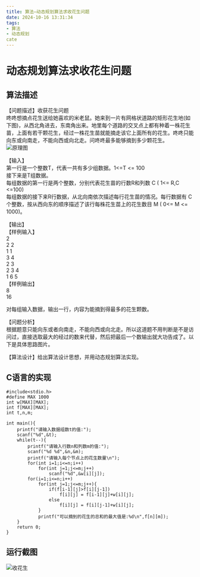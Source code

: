 ```yaml
---
title: 算法—动态规划算法求收花生问题
date: 2024-10-16 13:31:34
tags:
- 算法
- 动态规划
cate
---
```

# 动态规划算法求收花生问题

## 算法描述

【问题描述】收获花生问题  
咚咚想摘点花生送给她喜欢的米老鼠。她来到一片有网格状道路的矩形花生地\(如下图\)，从西北角进去，东南角出来。地里每个道路的交叉点上都有种着一株花生苗，上面有若干颗花生，经过一株花生苗就能摘走该它上面所有的花生。咚咚只能向东或向南走，不能向西或向北走。问咚咚最多能够摘到多少颗花生。  
![原理图](https://cdn.jsdelivr.net/gh/GEM-Jay/images/shouhuasheng.jpg)

【输入】  
第一行是一个整数T，代表一共有多少组数据。1\<=T \<= 100  
接下来是T组数据。  
每组数据的第一行是两个整数，分别代表花生苗的行数R和列数 C \( 1\<= R,C \<=100\)  
每组数据的接下来R行数据，从北向南依次描述每行花生苗的情况。每行数据有 C 个整数，按从西向东的顺序描述了该行每株花生苗上的花生数目 M \( 0\<= M \<= 1000\)。

【输出】  
【样例输入】  
2  
2 2  
1 1  
3 4  
2 3  
2 3 4  
1 6 5  
【样例输出】  
8  
16

对每组输入数据，输出一行，内容为能摘到得最多的花生颗数。

【问题分析】  
根据题意只能向东或者向南走，不能向西或向北走。所以这道题不用判断是不是访问过，直接选取最大的经过的数来代替，然后把最后一个数输出就大功告成了。以下是具体思路图片。

【算法设计】给出算法设计思想，并用动态规划算法实现。

## C语言的实现

```代码
#include<stdio.h>
#define MAX 1000
int w[MAX][MAX];
int f[MAX][MAX];
int t,n,m;

int main(){
	printf("请输入数据组数t的值:");
    scanf("%d",&t);
    while(t--){
		printf("请输入行数n和列数m的值:");
        scanf("%d %d",&n,&m);
		printf("请输入每个节点上的花生数量\n");
        for(int i=1;i<=n;i++)
            for(int j=1;j<=m;j++)
                scanf("%d",&w[i][j]);
        for(i=1;i<=n;i++)
            for(int j=1;j<=m;j++){
				if(f[i-1][j]>f[i][j-1])
					f[i][j] = f[i-1][j]+w[i][j];
				else
					f[i][j] = f[i][j-1]+w[i][j];
			}
			printf("可以摘到的花生的总和的最大值是:%d\n",f[n][m]);
    }
	return 0;
}
```

## 运行截图

![收花生](https://cdn.jsdelivr.net/gh/GEM-Jay/images/%E5%8A%A8%E6%80%81%E8%A7%84%E5%88%92%E7%AE%97%E6%B3%95%E6%B1%82%E6%94%B6%E8%8A%B1%E7%94%9F.jpg)